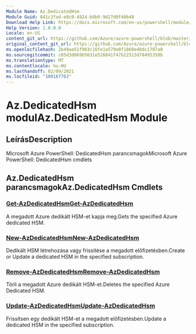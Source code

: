 ```yaml
---
Module Name: Az.DedicatedHsm
Module Guid: 841c2fad-e8c0-4924-b9b9-9d27d0f40b48
Download Help Link: https://docs.microsoft.com/en-us/powershell/module/az.dedicatedhsm
Help Version: 1.0.0.0
Locale: en-US
content_git_url: https://github.com/Azure/azure-powershell/blob/master/src/DedicatedHsm/help/Az.DedicatedHsm.md
original_content_git_url: https://github.com/Azure/azure-powershell/blob/master/src/DedicatedHsm/help/Az.DedicatedHsm.md
ms.openlocfilehash: 2b49ae51f903c16fe1a579e0f1860e48dc1787a0
ms.sourcegitcommit: c05d3d669b5631e526841f47b22513d78495350b
ms.translationtype: MT
ms.contentlocale: hu-HU
ms.lasthandoff: 02/09/2021
ms.locfileid: "100167762"
---
```

# <span data-ttu-id="dd117-101">Az.DedicatedHsm modul</span><span class="sxs-lookup"><span data-stu-id="dd117-101">Az.DedicatedHsm Module</span></span>
## <span data-ttu-id="dd117-102">Leírás</span><span class="sxs-lookup"><span data-stu-id="dd117-102">Description</span></span>
<span data-ttu-id="dd117-103">Microsoft Azure PowerShell: DedicatedHsm parancsmagok</span><span class="sxs-lookup"><span data-stu-id="dd117-103">Microsoft Azure PowerShell: DedicatedHsm cmdlets</span></span>

## <span data-ttu-id="dd117-104">Az.DedicatedHsm parancsmagok</span><span class="sxs-lookup"><span data-stu-id="dd117-104">Az.DedicatedHsm Cmdlets</span></span>
### [<span data-ttu-id="dd117-105">Get-AzDedicatedHsm</span><span class="sxs-lookup"><span data-stu-id="dd117-105">Get-AzDedicatedHsm</span></span>](Get-AzDedicatedHsm.md)
<span data-ttu-id="dd117-106">A megadott Azure dedikált HSM-et kapja meg.</span><span class="sxs-lookup"><span data-stu-id="dd117-106">Gets the specified Azure dedicated HSM.</span></span>

### [<span data-ttu-id="dd117-107">New-AzDedicatedHsm</span><span class="sxs-lookup"><span data-stu-id="dd117-107">New-AzDedicatedHsm</span></span>](New-AzDedicatedHsm.md)
<span data-ttu-id="dd117-108">Dedikált HSM létrehozása vagy frissítése a megadott előfizetésben.</span><span class="sxs-lookup"><span data-stu-id="dd117-108">Create or Update a dedicated HSM in the specified subscription.</span></span>

### [<span data-ttu-id="dd117-109">Remove-AzDedicatedHsm</span><span class="sxs-lookup"><span data-stu-id="dd117-109">Remove-AzDedicatedHsm</span></span>](Remove-AzDedicatedHsm.md)
<span data-ttu-id="dd117-110">Törli a megadott Azure dedikált HSM-et.</span><span class="sxs-lookup"><span data-stu-id="dd117-110">Deletes the specified Azure Dedicated HSM.</span></span>

### [<span data-ttu-id="dd117-111">Update-AzDedicatedHsm</span><span class="sxs-lookup"><span data-stu-id="dd117-111">Update-AzDedicatedHsm</span></span>](Update-AzDedicatedHsm.md)
<span data-ttu-id="dd117-112">Frissítsen egy dedikált HSM-et a megadott előfizetésben.</span><span class="sxs-lookup"><span data-stu-id="dd117-112">Update a dedicated HSM in the specified subscription.</span></span>

